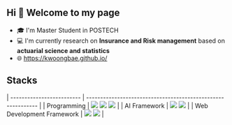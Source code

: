 ## Hi 👋 Welcome to my page
- 🎓 I'm Master Student in POSTECH
- 💻 I'm currently research on **Insurance and Risk management** based on **actuarial science and statistics**
- 🌐 https://kwoongbae.github.io/

## Stacks

| ------------------------- | ------------------------------------------------------------ |
| Programming               | <img src="https://img.shields.io/badge/python-3776AB?logo=python"> <img src="https://img.shields.io/badge/R-276DC3?logo=R"> <img src="https://img.shields.io/badge/C++-00599C?logo=C++"> |
| AI Framework              | <img src="https://img.shields.io/badge/tensorflow-FF6F00?logo=tensorflow"> <img src="https://img.shields.io/badge/pytorch-EE4C2C?logo=pytorch"> |
| Web Development Framework | <img src="https://img.shields.io/badge/springboot-6DB33F?logo=springboot"> <img src="https://img.shields.io/badge/postgresql-4169E1?logo=postgresql"> |








<!--
**kwoongbae/kwoongbae** is a ✨ _special_ ✨ repository because its `README.md` (this file) appears on your GitHub profile.

Here are some ideas to get you started:

- 🔭 I’m currently working on ...
- 🌱 I’m currently learning ...
- 👯 I’m looking to collaborate on ...
- 🤔 I’m looking for help with ...
- 💬 Ask me about ...
- 📫 How to reach me: ...
- 😄 Pronouns: ...
- ⚡ Fun fact: ...
-->



